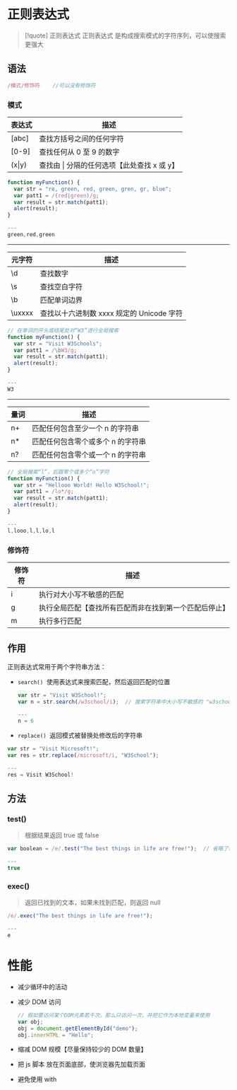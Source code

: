 # 正则表达式

> [!quote] 正则表达式
> 正则表达式 是构成搜索模式的字符序列，可以使搜索更强大

## 语法
```js
/模式/修饰符    //可以没有修饰符
```
### 模式

| 表达式    | 描述                         |
| ------ | -------------------------- |
| [abc]  | 查找方括号之间的任何字符               |
| [0-9]  | 查找任何从 0 至 9 的数字            |
| (x\|y) | 查找由 \| 分隔的任何选项【此处查找 x 或 y】 |

```js
function myFunction() {
  var str = "re, green, red, green, gren, gr, blue";
  var patt1 = /(red|green)/g;
  var result = str.match(patt1);
  alert(result);
}

---
green,red,green
```

---

|元字符|描述|
|---|---|
|\d|查找数字|
|\s|查找空白字符|
|\b|匹配单词边界|
|\uxxxx|查找以十六进制数 xxxx 规定的 Unicode 字符|

```js
// 在单词的开头或结尾处对“W3”进行全局搜索
function myFunction() {
  var str = "Visit W3Schools"; 
  var patt1 = /\bW3/g;
  var result = str.match(patt1);
  alert(result);
}

---
W3
```

---

| 量词  | 描述                 |
| --- | ------------------ |
| n+  | 匹配任何包含至少一个 n 的字符串  |
| n*  | 匹配任何包含零个或多个 n 的字符串 |
| n?  | 匹配任何包含零个或一个 n 的字符串 |

```js
// 全局搜索“l”，后跟零个或多个“o”字符
function myFunction() {
  var str = "Hellooo World! Hello W3School!"; 
  var patt1 = /lo*/g;
  var result = str.match(patt1);
  alert(result);
}

---
l,looo,l,l,lo,l
```
### 修饰符

|修饰符|描述|
|---|---|
|i|执行对大小写不敏感的匹配|
|g|执行全局匹配【查找所有匹配而非在找到第一个匹配后停止】|
|m|执行多行匹配|

## 作用
正则表达式常用于两个字符串方法：
- `search()`  使用表达式来搜索匹配，然后返回匹配的位置
	```js
	var str = "Visit W3School!";
	var n = str.search(/w3school/i);  // 搜索字符串中大小写不敏感的 "w3school" 

	---
	n = 6
	```

- `replace()`  返回模式被替换处修改后的字符串
```js
var str = "Visit Microsoft!";
var res = str.replace(/microsoft/i, "W3School");

---
res = Visit W3School!
```
## 方法
### test()

> 根据结果返回 true 或 false

```js
var boolean = /e/.test("The best things in life are free!");  // 省略了修饰符

---
true
```

### exec()

> 返回已找到的文本，如果未找到匹配，则返回 null

```js
/e/.exec("The best things in life are free!");

---
e
```
# 性能
- 减少循环中的活动
- 减少 DOM 访问
	```js
	// 假如要访问某个DOM元素若干次，那么只访问一次，并把它作为本地变量来使用
	var obj;
	obj = document.getElementById("demo");
	obj.innerHTML = "Hello";
	```

- 缩减 DOM 规模【尽量保持较少的 DOM 数量】
- 把 js 脚本 放在页面底部，使浏览器先加载页面
- 避免使用 with






